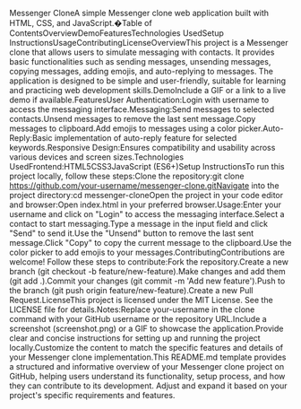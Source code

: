 Messenger CloneA simple Messenger clone web application built with HTML, CSS, and JavaScript.�Table of ContentsOverviewDemoFeaturesTechnologies UsedSetup InstructionsUsageContributingLicenseOverviewThis project is a Messenger clone that allows users to simulate messaging with contacts. It provides basic functionalities such as sending messages, unsending messages, copying messages, adding emojis, and auto-replying to messages. The application is designed to be simple and user-friendly, suitable for learning and practicing web development skills.DemoInclude a GIF or a link to a live demo if available.FeaturesUser Authentication:Login with username to access the messaging interface.Messaging:Send messages to selected contacts.Unsend messages to remove the last sent message.Copy messages to clipboard.Add emojis to messages using a color picker.Auto-Reply:Basic implementation of auto-reply feature for selected keywords.Responsive Design:Ensures compatibility and usability across various devices and screen sizes.Technologies UsedFrontend:HTML5CSS3JavaScript (ES6+)Setup InstructionsTo run this project locally, follow these steps:Clone the repository:git clone https://github.com/your-username/messenger-clone.gitNavigate into the project directory:cd messenger-cloneOpen the project in your code editor and browser:Open index.html in your preferred browser.Usage:Enter your username and click on "Login" to access the messaging interface.Select a contact to start messaging.Type a message in the input field and click "Send" to send it.Use the "Unsend" button to remove the last sent message.Click "Copy" to copy the current message to the clipboard.Use the color picker to add emojis to your messages.ContributingContributions are welcome! Follow these steps to contribute:Fork the repository.Create a new branch (git checkout -b feature/new-feature).Make changes and add them (git add .).Commit your changes (git commit -m 'Add new feature').Push to the branch (git push origin feature/new-feature).Create a new Pull Request.LicenseThis project is licensed under the MIT License. See the LICENSE file for details.Notes:Replace your-username in the clone command with your GitHub username or the repository URL.Include a screenshot (screenshot.png) or a GIF to showcase the application.Provide clear and concise instructions for setting up and running the project locally.Customize the content to match the specific features and details of your Messenger clone implementation.This README.md template provides a structured and informative overview of your Messenger clone project on GitHub, helping users understand its functionality, setup process, and how they can contribute to its development. Adjust and expand it based on your project's specific requirements and features.
